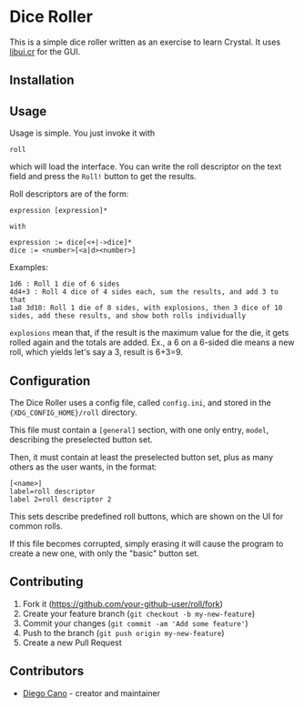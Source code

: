 # Dice Roller

This is a simple dice roller written as an exercise to learn Crystal.
It uses [libui.cr](https://github.com/Fusion/libui.cr) for the GUI.

## Installation



## Usage

Usage is simple. You just invoke it with

    roll

which will load the interface. You can write the roll descriptor on the text field and press the `Roll!` button to get the results.

Roll descriptors are of the form:

    expression [expression]*

    with

    expression := dice[<+|->dice]*
    dice := <number>[<a|d><number>]

Examples: 

    1d6 : Roll 1 die of 6 sides
    4d4+3 : Roll 4 dice of 4 sides each, sum the results, and add 3 to that 
    1a8 3d10: Roll 1 die of 8 sides, with explosions, then 3 dice of 10 sides, add these results, and show both rolls individually

`explosions` mean that, if the result is the maximum value for the die, it gets rolled again and the totals are added. Ex., a 6 on a 6-sided die means a new roll, which yields let's say a 3, result is 6+3=9.

## Configuration

The Dice Roller uses a config file, called `config.ini`, and stored in the `{XDG_CONFIG_HOME}/roll` directory.

This file must contain a `[general]` section, with one only entry, `model`, describing the preselected button set.

Then, it must contain at least the preselected button set, plus as many others as the user wants, in the format:

    [<name>]
    label=roll descriptor
    label 2=roll descriptor 2

This sets describe predefined roll buttons, which are shown on the UI for common rolls.

If this file becomes corrupted, simply erasing it will cause the program to create a new one, with only the "basic" button set.

## Contributing

1. Fork it (<https://github.com/your-github-user/roll/fork>)
2. Create your feature branch (`git checkout -b my-new-feature`)
3. Commit your changes (`git commit -am 'Add some feature'`)
4. Push to the branch (`git push origin my-new-feature`)
5. Create a new Pull Request

## Contributors

- [Diego Cano](https://github.com/delkano) - creator and maintainer

